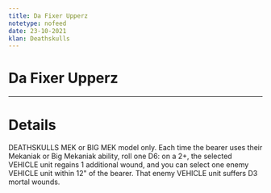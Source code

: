 ```yaml
---
title: Da Fixer Upperz
notetype: nofeed
date: 23-10-2021
klan: Deathskulls
---
```


# Da Fixer Upperz

---

# Details

DEATHSKULLS MEK or BIG MEK model only. Each time the bearer uses their Mekaniak or Big Mekaniak ability, roll one D6: on a 2+, the selected VEHICLE unit regains 1 additional wound, and you can select one enemy VEHICLE unit within 12" of the bearer. That enemy VEHICLE unit suffers D3 mortal wounds.